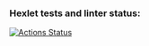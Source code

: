 ### Hexlet tests and linter status:
[![Actions Status](https://github.com/tarasovem/frontend-project-12/workflows/hexlet-check/badge.svg)](https://github.com/tarasovem/frontend-project-12/actions)
